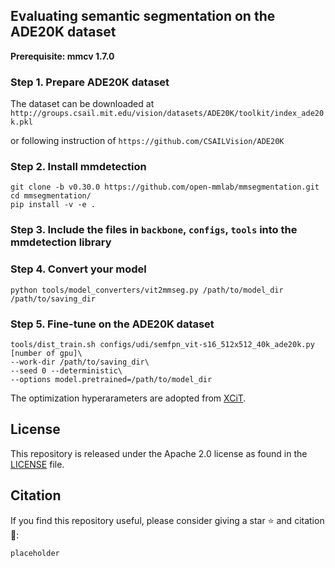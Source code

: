 ## Evaluating semantic segmentation on the ADE20K dataset

**Prerequisite: mmcv 1.7.0**

### Step 1. Prepare ADE20K dataset

The dataset can be downloaded at 
`http://groups.csail.mit.edu/vision/datasets/ADE20K/toolkit/index_ade20k.pkl`

or following instruction of `https://github.com/CSAILVision/ADE20K`

### Step 2. Install mmdetection  

```
git clone -b v0.30.0 https://github.com/open-mmlab/mmsegmentation.git
cd mmsegmentation/
pip install -v -e .
```

### Step 3. Include the files in `backbone`, `configs`, `tools` into the mmdetection library

### Step 4. Convert your model

```
python tools/model_converters/vit2mmseg.py /path/to/model_dir /path/to/saving_dir
```

### Step 5. Fine-tune on the ADE20K dataset

```
tools/dist_train.sh configs/udi/semfpn_vit-s16_512x512_40k_ade20k.py [number of gpu]\
--work-dir /path/to/saving_dir\
--seed 0 --deterministic\
--options model.pretrained=/path/to/model_dir
```
The optimization hyperarameters are adopted from <a href=https://github.com/facebookresearch/xcit>XCiT</a>.

## License
This repository is released under the Apache 2.0 license as found in the [LICENSE](LICENSE) file.

## Citation
If you find this repository useful, please consider giving a star :star: and citation :blue_book::
```
placeholder
```